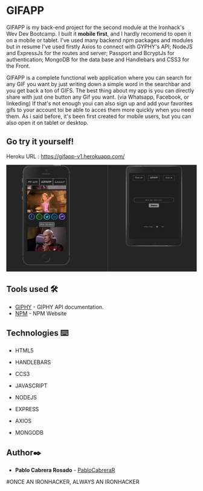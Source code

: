 # GIFAPP

GIFAPP is my back-end project for the second module at the Ironhack's Wev Dev Bootcamp. I built it **mobile first**, and I hardly recomend to open it on a mobile or tablet. I've used many backend npm packages and modules but in resume I've used firstly Axios to connect with GYPHY's API; NodeJS and ExpressJs for the routes and server; Passport and BcryptJs for authentication; MongoDB for the data base and Handlebars and CSS3 for the Front.

GIFAPP is a complete functional web application where you can search for any GIF you want by just writing down a simple word in the searchbar and you get back a ton of GIFS. The best thing about my app is you can directly share with just one button any Gif you want. (via Whatsapp, Facebook, or linkeding) If that's not enough youi can also sign up and add your favorites gifs to your account toi be able to acces them more quickly when you need them. As i said before, it's been first created for mobile users, but you can also open it on tablet or desktop.

## Go try it yourself!
Heroku URL : https://gifapp-v1.herokuapp.com/


![WebApp-Preview](./public/images/gifapp-preview.PNG)


## Tools used 🛠️
* [GIPHY](https://developers.giphy.com/) - GIPHY API documentation.
* [NPM](https://www.npmjs.com/) - NPM Website


## Technologies ⌨️
* HTML5
* HANDLEBARS
* CCS3
* JAVASCRIPT

* NODEJS
* EXPRESS
* AXIOS
* MONGODB



## Author✒️
* **Pablo Cabrera Rosado** - [PabloCabreraR](https://github.com/PabloCabreraR)


#ONCE AN IRONHACKER, ALWAYS AN IRONHACKER